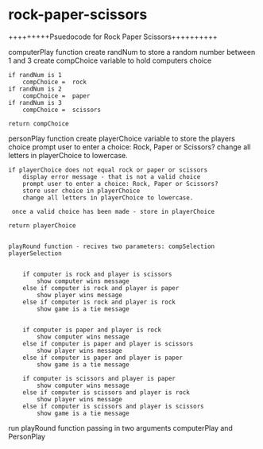 # rock-paper-scissors

+++++++++Psuedocode for Rock Paper Scissors++++++++++

computerPlay function
    create randNum to store a random number between 1 and 3
    create compChoice variable to hold computers choice
    
    if randNum is 1
        compChoice =  rock
    if randNum is 2
        compChoice =  paper
    if randNum is 3
        compChoice =  scissors

    return compChoice


personPlay function
    create playerChoice variable to store the players choice
    prompt user to enter a choice: Rock, Paper or Scissors?
    change all letters in playerChoice to lowercase.

    if playerChoice does not equal rock or paper or scissors
        display error message - that is not a valid choice
        prompt user to enter a choice: Rock, Paper or Scissors?
        store user choice in playerChoice
        change all letters in playerChoice to lowercase.
        
     once a valid choice has been made - store in playerChoice

    return playerChoice


    playRound function - recives two parameters: compSelection playerSelection


        if computer is rock and player is scissors
            show computer wins message
        else if computer is rock and player is paper
            show player wins message
        else if computer is rock and player is rock
            show game is a tie message
        

        if computer is paper and player is rock
            show computer wins message
        else if computer is paper and player is scissors
            show player wins message
        else if computer is paper and player is paper
            show game is a tie message

        if computer is scissors and player is paper
            show computer wins message
        else if computer is scissors and player is rock
            show player wins message
        else if computer is scissors and player is scissors
            show game is a tie message



run playRound function passing in two arguments computerPlay and PersonPlay

        